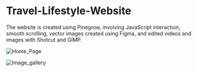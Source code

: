 # Travel-Lifestyle-Website
The website is created using Pinegrow, involving JavaScript interaction, smooth scrolling, vector images created using Figma, and edited videos and images with Shotcut and GIMP.

![Home_Page](https://github.com/spatil1697/Travel-Lifestyle-Website/assets/110406683/9f1f83c5-bd71-4860-b796-f7463cd937ef)

![Image_gallery](https://github.com/spatil1697/Travel-Lifestyle-Website/assets/110406683/ee714265-85ce-4771-b86f-0c0e0210a84e)

